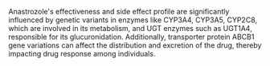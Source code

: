 Anastrozole's effectiveness and side effect profile are significantly influenced by genetic variants in enzymes like CYP3A4, CYP3A5, CYP2C8, which are involved in its metabolism, and UGT enzymes such as UGT1A4, responsible for its glucuronidation. Additionally, transporter protein ABCB1 gene variations can affect the distribution and excretion of the drug, thereby impacting drug response among individuals.